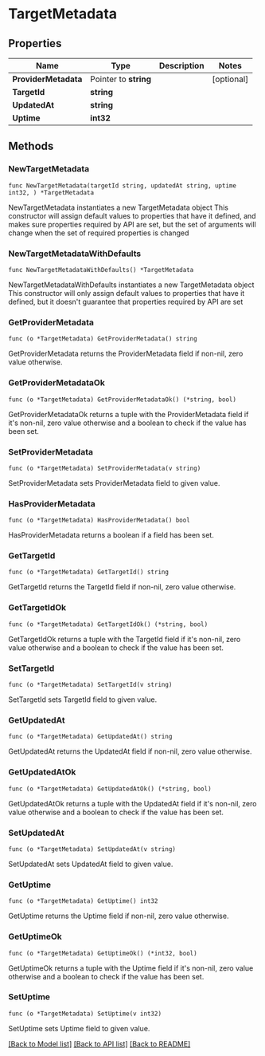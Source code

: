 # TargetMetadata

## Properties

Name | Type | Description | Notes
------------ | ------------- | ------------- | -------------
**ProviderMetadata** | Pointer to **string** |  | [optional] 
**TargetId** | **string** |  | 
**UpdatedAt** | **string** |  | 
**Uptime** | **int32** |  | 

## Methods

### NewTargetMetadata

`func NewTargetMetadata(targetId string, updatedAt string, uptime int32, ) *TargetMetadata`

NewTargetMetadata instantiates a new TargetMetadata object
This constructor will assign default values to properties that have it defined,
and makes sure properties required by API are set, but the set of arguments
will change when the set of required properties is changed

### NewTargetMetadataWithDefaults

`func NewTargetMetadataWithDefaults() *TargetMetadata`

NewTargetMetadataWithDefaults instantiates a new TargetMetadata object
This constructor will only assign default values to properties that have it defined,
but it doesn't guarantee that properties required by API are set

### GetProviderMetadata

`func (o *TargetMetadata) GetProviderMetadata() string`

GetProviderMetadata returns the ProviderMetadata field if non-nil, zero value otherwise.

### GetProviderMetadataOk

`func (o *TargetMetadata) GetProviderMetadataOk() (*string, bool)`

GetProviderMetadataOk returns a tuple with the ProviderMetadata field if it's non-nil, zero value otherwise
and a boolean to check if the value has been set.

### SetProviderMetadata

`func (o *TargetMetadata) SetProviderMetadata(v string)`

SetProviderMetadata sets ProviderMetadata field to given value.

### HasProviderMetadata

`func (o *TargetMetadata) HasProviderMetadata() bool`

HasProviderMetadata returns a boolean if a field has been set.

### GetTargetId

`func (o *TargetMetadata) GetTargetId() string`

GetTargetId returns the TargetId field if non-nil, zero value otherwise.

### GetTargetIdOk

`func (o *TargetMetadata) GetTargetIdOk() (*string, bool)`

GetTargetIdOk returns a tuple with the TargetId field if it's non-nil, zero value otherwise
and a boolean to check if the value has been set.

### SetTargetId

`func (o *TargetMetadata) SetTargetId(v string)`

SetTargetId sets TargetId field to given value.


### GetUpdatedAt

`func (o *TargetMetadata) GetUpdatedAt() string`

GetUpdatedAt returns the UpdatedAt field if non-nil, zero value otherwise.

### GetUpdatedAtOk

`func (o *TargetMetadata) GetUpdatedAtOk() (*string, bool)`

GetUpdatedAtOk returns a tuple with the UpdatedAt field if it's non-nil, zero value otherwise
and a boolean to check if the value has been set.

### SetUpdatedAt

`func (o *TargetMetadata) SetUpdatedAt(v string)`

SetUpdatedAt sets UpdatedAt field to given value.


### GetUptime

`func (o *TargetMetadata) GetUptime() int32`

GetUptime returns the Uptime field if non-nil, zero value otherwise.

### GetUptimeOk

`func (o *TargetMetadata) GetUptimeOk() (*int32, bool)`

GetUptimeOk returns a tuple with the Uptime field if it's non-nil, zero value otherwise
and a boolean to check if the value has been set.

### SetUptime

`func (o *TargetMetadata) SetUptime(v int32)`

SetUptime sets Uptime field to given value.



[[Back to Model list]](../README.md#documentation-for-models) [[Back to API list]](../README.md#documentation-for-api-endpoints) [[Back to README]](../README.md)


